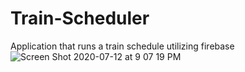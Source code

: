 # Train-Scheduler
Application that runs a train schedule utilizing firebase
![Screen Shot 2020-07-12 at 9 07 19 PM](https://user-images.githubusercontent.com/59350728/87264001-74a63c00-c484-11ea-93d5-901ba38e2169.png)
